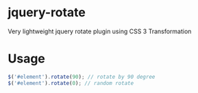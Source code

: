 jquery-rotate
=============

Very lightweight jquery rotate plugin using CSS 3 Transformation

# Usage

```javascript
$('#element').rotate(90); // rotate by 90 degree
$('#element').rotate(0); // random rotate
```